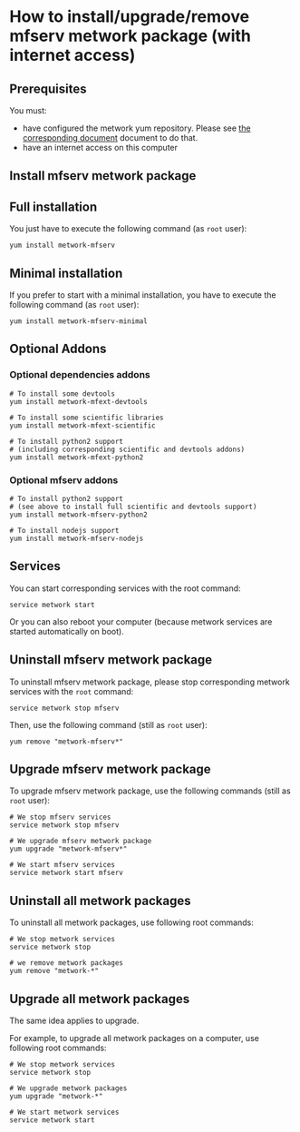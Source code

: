 # How to install/upgrade/remove mfserv metwork package (with internet access)

[//]: # (automatically generated from https://github.com/metwork-framework/resources/blob/master/cookiecutter/_%7B%7Bcookiecutter.repo%7D%7D/.metwork-framework/install_a_metwork_package.md)

## Prerequisites

You must:

- have configured the metwork yum repository. Please see [the corresponding document](configure_metwork_repo.md) document to do that.
- have an internet access on this computer

## Install mfserv metwork package

## Full installation

You just have to execute the following command (as `root` user):

```
yum install metwork-mfserv
```

## Minimal installation

If you prefer to start with a minimal installation, you have to execute the following command
(as `root` user):

```
yum install metwork-mfserv-minimal
```

## Optional Addons

### Optional dependencies addons

```
# To install some devtools
yum install metwork-mfext-devtools

# To install some scientific libraries
yum install metwork-mfext-scientific

# To install python2 support
# (including corresponding scientific and devtools addons)
yum install metwork-mfext-python2
```



### Optional mfserv addons

```
# To install python2 support
# (see above to install full scientific and devtools support)
yum install metwork-mfserv-python2

# To install nodejs support
yum install metwork-mfserv-nodejs
```




## Services

You can start corresponding services with the root command:

```
service metwork start
```

Or you can also reboot your computer (because metwork services are started automatically on boot).



## Uninstall mfserv metwork package


To uninstall mfserv metwork package, please stop corresponding metwork services with the `root` command:

```
service metwork stop mfserv
```

Then, use the following command (still as `root` user):


```
yum remove "metwork-mfserv*"
```

## Upgrade mfserv metwork package

To upgrade mfserv metwork package, use the following commands (still as `root` user):


```
# We stop mfserv services
service metwork stop mfserv
```


```
# We upgrade mfserv metwork package
yum upgrade "metwork-mfserv*"
```


```
# We start mfserv services
service metwork start mfserv
```


## Uninstall all metwork packages

To uninstall all metwork packages, use following root commands:

```
# We stop metwork services
service metwork stop

# we remove metwork packages
yum remove "metwork-*"
```

## Upgrade all metwork packages

The same idea applies to upgrade.

For example, to upgrade all metwork packages on a computer, use following root commands:

```
# We stop metwork services
service metwork stop

# We upgrade metwork packages
yum upgrade "metwork-*"

# We start metwork services
service metwork start
```
